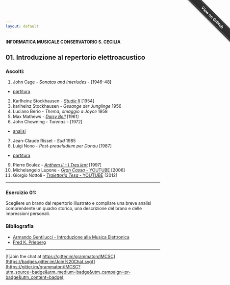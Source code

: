 ```yaml
---
layout: default
---
```


#### INFORMATICA MUSICALE CONSERVATORIO S. CECILIA

## 01. Introduzione al repertorio elettroacustico

### Ascolti:

 1. John Cage - *Sonatas and Interludes* - [1946–48]
   * [partitura](https://copy.com/tD0ddJVzf6sLwkf1) 
 2. Karlheinz Stockhausen - [*Studie II*](https://copy.com/QJyjJjMx96DK0umn) [1954]
 3. karlheinz Stockhausen - *Gesange der Junglinge* 1956
 4. Luciano Berio - *Thema, omaggio a Joyce* 1958
 5. Max Mathews - [*Daisy Bell*](https://www.youtube.com/watch?v=41U78QP8nBk&list=RD41U78QP8nBk) [1961]
 6. John Chowning - *Turenas*  -  [1972]
   * [analisi](https://www.academia.edu/5497062/Chowning_e_la_sintesi_FM._Analisi_di_Turenas)
 7. Jean-Claude Risset - *Sud* 1985
 8. Luigi Nono - *Post-preaeludium per Donau* [1987]
   * [partitura](https://copy.com/btDo94C1vMYhgm17)
 9. Pierre Boulez - [*Anthem II - I Tres lent*](https://copy.com/nvUFxEoO6YubGHzo) [1997]
 10. Michelangelo Lupone - [*Gran Cassa* - YOUTUBE](https://www.youtube.com/watch?v=chhxK_RhZIk) [2006]
 11. Giorgio Nottoli - [*Traiettoria Tesa* - YOUTUBE](https://www.youtube.com/watch?v=bqjLSPv-KXs) [2012]
 
----

### Esercizio 01:

Scegliere un brano dal repertorio illustrato e compilare una breve analisi comprendente un quadro storico, una descrizione del brano e delle impressioni personali.

### Bibliografia

 - [Armando Gentilucci - Introduzione alla Musica Elettronica](https://copy.com/gmatZ8qkaw1WROAG)
 - [Fred K. Prieberg](https://copy.com/mU6LRdCdxUlrVAIZ)
 
----

[![Join the chat at https://gitter.im/grammaton/IMCSC](https://badges.gitter.im/Join%20Chat.svg)](https://gitter.im/grammaton/IMCSC?utm_source=badge&utm_medium=badge&utm_campaign=pr-badge&utm_content=badge)
 
<div class="github-fork-ribbon-wrapper right fixed" style="width: 150px;height: 150px;position: fixed;overflow: hidden;top: 0;z-index: 9999;pointer-events: none;right: 0;"><div class="github-fork-ribbon" style="position: absolute;padding: 2px 0;background-color: #333;background-image: linear-gradient(to bottom, rgba(0, 0, 0, 0), rgba(0, 0, 0, 0.15));-webkit-box-shadow: 0 2px 3px 0 rgba(0, 0, 0, 0.5);-moz-box-shadow: 0 2px 3px 0 rgba(0, 0, 0, 0.5);box-shadow: 0 2px 3px 0 rgba(0, 0, 0, 0.5);z-index: 9999;pointer-events: auto;top: 42px;right: -43px;-webkit-transform: rotate(45deg);-moz-transform: rotate(45deg);-ms-transform: rotate(45deg);-o-transform: rotate(45deg);transform: rotate(45deg);"><a href="https://github.com/grammaton/IMCSC" style="font: 700 13px &quot;Helvetica Neue&quot;, Helvetica, Arial, sans-serif;color: #fff;text-decoration: none;text-shadow: 0 -1px rgba(0, 0, 0, 0.5);text-align: center;width: 200px;line-height: 20px;display: inline-block;padding: 2px 0;border-width: 1px 0;border-style: dotted;border-color: rgba(255, 255, 255, 0.7);">View on GitHub</a></div></div>
